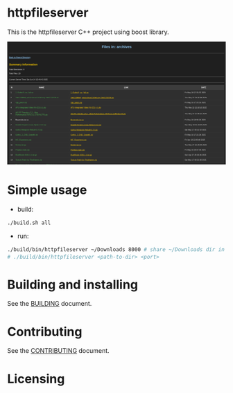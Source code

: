 # httpfileserver

This is the httpfileserver C++ project using boost library.

![alt text](image.png)

# Simple usage

 + build:

```bash
./build.sh all
```

 + run:

```bash
./build/bin/httpfileserver ~/Downloads 8000 # share ~/Downloads dir in 127.0.0.1:8000
# ./build/bin/httpfileserver <path-to-dir> <port>
```

# Building and installing

See the [BUILDING](BUILDING.md) document.

# Contributing

See the [CONTRIBUTING](CONTRIBUTING.md) document.

# Licensing

<!--
Please go to https://choosealicense.com/licenses/ and choose a license that
fits your needs. The recommended license for a project of this type is the
GNU AGPLv3.
-->
